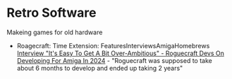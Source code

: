 Retro Software
==============

Makeing games for old hardware

* Roagecraft: Time Extension: FeaturesInterviewsAmigaHomebrews [Interview "It's Easy To Get A Bit Over-Ambitious" - Roguecraft Devs On Developing For Amiga In 2024](https://www.timeextension.com/features/interview-its-easy-to-get-a-bit-over-ambitious-roguecraft-devs-on-developing-for-amiga-in-2024) - "Roguecraft was supposed to take about 6 months to develop and ended up taking 2 years"